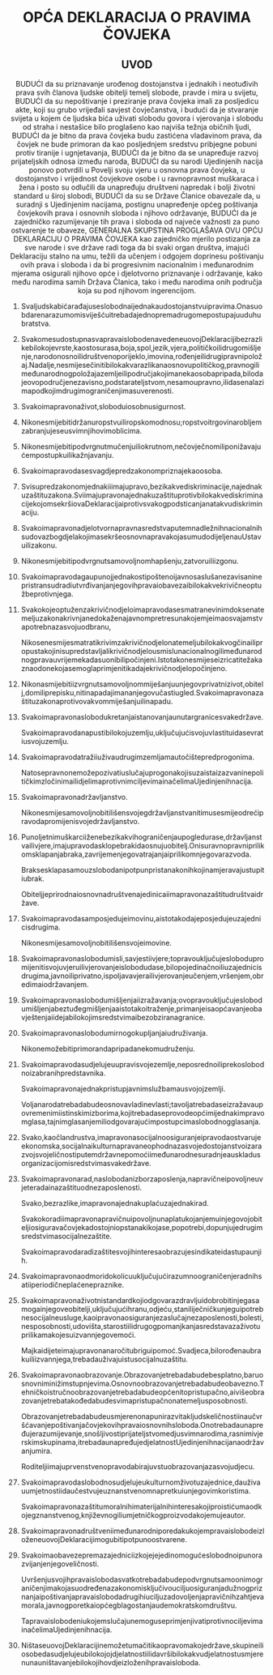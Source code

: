 <h1 align='center'>OPĆA DEKLARACIJA O PRAVIMA ČOVJEKA</h1>
<h2 align='center'>UVOD</h2>
<p align='center'>BUDUĆI da su priznavanje urođenog dostojanstva i jednakih i neotuđivih prava svih članova ljudske obitelji temelj slobode, pravde i mira u svijetu,
BUDUĆI da su nepoštivanje i preziranje prava čovjeka imali za posljedicu akte, koji su grubo vrijeđali savjest čovječanstva, i budući da je stvaranje svijeta u kojem će ljudska bića uživati slobodu govora i vjerovanja i slobodu od straha i nestašice bilo proglašeno kao najviša težnja običnih ljudi,
BUDUĆI da je bitno da prava čovjeka budu zastićena vladavinom prava, da čovjek ne bude primoran da kao posljednjem sredstvu pribjegne pobuni protiv tiranije i ugnjetavanja,
BUDUĆI da je bitno da se unapređuje razvoj prijateljskih odnosa između naroda,
BUDUĆI da su narodi Ujedinjenih nacija ponovo potvrdili u Povelji svoju vjeru u osnovna prava čovjeka, u dostojanstvo i vrijednost čovjekove osobe i u ravnopravnost muškaraca i žena i posto su odlučili da unapređuju društveni napredak i bolji životni standard u široj slobodi,
BUDUĆI da su se Države Članice obavezale da, u suradnji s Ujedinjenim nacijama, postignu unapređenje općeg poštivanja čovjekovih prava i osnovnih sloboda i njihovo održavanje,
BUDUĆI da je zajedničko razumijevanje tih prava i sloboda od najveće važnosti za puno ostvarenje te obaveze,
GENERALNA SKUPSTINA PROGLAŠAVA
OVU OPĆU DEKLARACIJU O PRAVIMA ČOVJEKA kao zajedničko mjerilo postizanja za sve narode i sve države radi toga da bi svaki organ društva, imajući Deklaraciju stalno na umu, težili da učenjem i odgojem doprinesu poštivanju ovih prava i sloboda i da bi progresivnim nacionalnim i međunarodnim mjerama osigurali njihovo opće i djelotvorno priznavanje i održavanje, kako među narodima samih Država Članica, tako i među narodima onih područja koja su pod njihovom ingerencijom.</p>
<ol>
  <li>
    <p>Svaljudskabićarađajuseslobodnaijednakaudostojanstvuipravima.Onasuobdarenarazumomisviješćuitrebadajednopremadrugomepostupajuuduhubratstva.</p>
  </li>
  <li>
    <p>SvakomesudostupnasvapravaislobodenavedeneuovojDeklaracijibezrazlikebilokojevrste,kaostosurasa,boja,spol,jezik,vjera,političkoilidrugomišljenje,narodonosnoilidruštvenoporijeklo,imovina,rođenjeilidrugipravnipoložaj.Nadalje,nesmijesečinitibilokakvarazlikanaosnovupolitičkog,pravnogilimeđunarodnogpoložajazemljeilipodručjakojimanekaosobapripada,bilodajeovopodručjenezavisno,podstarateljstvom,nesamoupravno,ilidasenalazimapodkojimdrugimograničenjimasuverenosti.</p>
  </li>
  <li>
    <p>Svakoimapravonaživot,sloboduiosobnusigurnost.</p>
  </li>
  <li>
    <p>Nikonesmijebitidržanuropstvuiliropskomodnosu;ropstvoitrgovinarobljemzabranjujeseusvimnjihovimoblicima.</p>
  </li>
  <li>
    <p>Nikonesmijebitipodvrgnutmučenjuiliokrutnom,nečovječnomiliponižavajućempostupkuilikažnjavanju.</p>
  </li>
  <li>
    <p>Svakoimapravodasesvagdjepredzakonompriznajekaoosoba.</p>
  </li>
  <li>
    <p>Svisupredzakonomjednakiiimajupravo,bezikakvediskriminacije,najednakuzaštituzakona.SviimajupravonajednakuzaštituprotivbilokakvediskriminacijekojomsekršiovaDeklaracijaiprotivsvakogpodsticanjanatakvudiskriminaciju.</p>
  </li>
  <li>
    <p>SvakoimapravonadjelotvornapravnasredstvaputemnadležnihnacionalnihsudovazbogdjelakojimasekršeosnovnapravakojasumudodijeljenauUstavuilizakonu.</p>
  </li>
  <li>
    <p>Nikonesmijebitipodvrgnutsamovoljnomhapšenju,zatvoruiliizgonu.</p>
  </li>
  <li>
    <p>Svakoimapravodagaupunojjednakostipoštenoijavnosaslušanezavisaninepristransudradiutvrđivanjanjegovihpravaiobavezaibilokakvekrivičneoptužbeprotivnjega.</p>
  </li>
  <li>
    <p>Svakokojeoptuženzakrivičnodjeloimapravodasesmatranevinimdoksenatemeljuzakonakrivnjanedokaženajavnompretresunakojemjeimaosvajamstvapotrebnazasvojuodbranu,</p>
    <p>Nikosenesmijesmatratikrivimzakrivičnodjelonatemeljubilokakvogčinailipropustakojinisupredstavljalikrivičnodjelousmislunacionalnogilimeđunarodnogpravauvrijemekadasuonibilipočinjeni.Istotakonesmijeseizricatitežakaznaodonekojasemoglaprimjenitikadajekrivičnodjelopočinjeno.</p>
  </li>
  <li>
    <p>Nikonasmijebitiizvrgnutsamovoljnommiješanjuunjegovprivatnizivot,obitelj,domiliprepisku,nitinapadajimananjegovučastiugled.Svakoimapravonazaštituzakonaprotivovakvommiješanjuilinapadu.</p>
  </li>
  <li>
    <p>Svakoimapravonaslobodukretanjaistanovanjaunutargranicesvakedržave.</p>
    <p>Svakoimapravodanapustibilokojuzemlju,uključujućisvojuvlastituidasevratiusvojuzemlju.</p>
  </li>
  <li>
    <p>Svakoimapravodatražiiuživaudrugimzemljamautočištepredprogonima.</p>
    <p>NatosepravnonemožepozivatiuslučajuprogonakojisuzaistaizazvaninepolitičkimzločinimailidjelimaprotivnimciljevimainačelimaUjedinjenihnacija.</p>
  </li>
  <li>
    <p>Svakoimapravonadržavljanstvo.</p>
    <p>Nikonesmijesamovoljnobitilišensvojegdržavljanstvanitimusesmijeodrećipravodapromijenisvojedržavljanstvo.</p>
  </li>
  <li>
    <p>Punoljetnimuškarciiženebezikakvihograničenjaupogledurase,državljanstvailivjere,imajupravodasklopebrakidaosnujuobitelj.Onisuravnopravniprilikomsklapanjabraka,zavrijemenjegovatrajanjaiprilikomnjegovarazvoda.</p>
    <p>Braksesklapasamouzslobodanipotpunpristanakonihkojinamjeravajustupitiubrak.</p>
    <p>Obiteljjeprirodnaiosnovnadruštvenajedinicaiimapravonazaštitudruštvaidržave.</p>
  </li>
  <li>
    <p>Svakoimapravodasamposjedujeimovinu,aistotakodajeposjedujeuzajednicisdrugima.</p>
    <p>Nikonesmijesamovoljnobitilišensvojeimovine.</p>
  </li>
  <li>
    <p>Svakoimapravonaslobodumisli,savjestiivjere;topravouključujeslobodupromijenitisvojuvjeruilivjerovanjeislobodudase,bilopojedinačnoiliuzajednicisdrugima,javnoiliprivatno,ispoljavavjerailivjerovanjeučenjem,vršenjem,obredimaiodržavanjem.</p>
  </li>
  <li>
    <p>Svakoimapravonaslobodumišljenjaiizražavanja;ovopravouključujeslobodumišljenjabeztuđegmišljenjaaistotakoitraženje,primanjeisaopćavanjeobavještenjaiidejabilokojimsredstvimaibezobziranagranice.</p>
  </li>
  <li>
    <p>Svakoimapravonaslobodumirnogokupljanjaiudruživanja.</p>
    <p>Nikonemožebitiprimorandapripadanekomudruženju.</p>
  </li>
  <li>
    <p>Svakoimapravodasudjelujeuupravisvojezemlje,neposrednoiliprekoslobodnoizabranihpredstavnika.</p>
    <p>Svakoimapravonajednakpristupjavnimslužbamausvojojzemlji.</p>
    <p>Voljanarodatrebadabudeosnovavladinevlasti;tavoljatrebadaseizražavaupovremenimiistinskimizborima,kojitrebadaseprovodeopćimijednakimpravomglasa,tajnimglasanjemiliodgovarajućimpostupcimaslobodnogglasanja.</p>
  </li>
  <li>
    <p>Svako,kaočlandrustva,imapravonasocijalnoosiguranjeipravodaostvarujeekonomska,socijalnaikulturnapravaneophodnazasvojedostojanstvoizarazvojsvojeličnostiputemdržavnepomoćiimeđunarodnesuradnjeauskladusorganizacijomisredstvimasvakedržave.</p>
  </li>
  <li>
    <p>Svakoimapravonarad,naslobodanizborzaposlenja,napravičneipovoljneuvjeteradainazaštituodnezaposlenosti.</p>
    <p>Svako,bezrazlike,imapravonajednakuplaćuzajednakirad.</p>
    <p>Svakokoradiimapravonapravičnuipovoljnunaplatukojanjemuinjegovojobiteljiosiguravačovjekadostojniopstanakikojase,popotrebi,dopunjujedrugimsredstvimasocijalnezaštite.</p>
    <p>Svakoimapravodaradizaštitesvojihinteresaobrazujesindikateidastupaunjih.</p>
  </li>
  <li>
    <p>Svakoimapravonaodmoridokolicuuključujućirazumnoograničenjeradnihsatiiperiodičneplaćenepraznike.</p>
  </li>
  <li>
    <p>Svakoimapravonaživotnistandardkojiodgovarazdravljuidobrobitinjegasamogainjegoveobitelji,uključujućihranu,odjeću,staniliječničkunjeguipotrebnesocijalneusluge,kaoipravonaosiguranjezaslučajnezaposlenosti,bolesti,nesposobnosti,udovišta,starostiilidrugogpomanjkanjasredstavazaživotuprilikamakojesuizvannjegovemoći.</p>
    <p>Majkaidijeteimajupravonanaročitubriguipomoć.Svadjeca,bilorođenaubrakuiliizvannjega,trebadauživajuistusocijalnuzaštitu.</p>
  </li>
  <li>
    <p>Svakoimapravonaobrazovanje.Obrazovanjetrebadabudebesplatno,baruosnovniminižimstupnjevima.Osnovnoobrazovanjetrebadabudeobavezno.Tehničkoistručnoobrazovanjetrebadabudeopćenitopristupačno,aivišeobrazovanjetrebatakođedabudesvimapristupačnonatemeljusposobnosti.</p>
    <p>Obrazovanjetrebadabudeusmjerenonapunirazvitakljudskeličnostiinaučvršćavanjepoštivanjačovjekovihpravaiosnovnihsloboda.Onotrebadaunapređujerazumijevanje,snošljivostiprijateljstvomedjusvimnarodima,rasnimivjerskimskupinama,itrebadaunapređujedjelatnostUjedinjenihnacijanaodržavanjumira.</p>
    <p>Roditeljiimajuprvenstvenopravodabirajuvstuobrazovanjazasvojudjecu.</p>
  </li>
  <li>
    <p>Svakoimapravodaslobodnosudjelujeukulturnomživotuzajednice,dauživauumjetnostiidaučestvujeuznanstvenomnapretkuiunjegovimkoristima.</p>
    <p>Svakoimapravonazaštitumoralnihimaterijalnihinteresakojiproistićumaodkojegznanstvenog,književnogiliumjetničkogproizvodakojemujeautor.</p>
  </li>
  <li>
    <p>SvakoimapravonadruštveniimeđunarodniporedakukojempravaislobodeizloženeuovojDeklaracijimogubitipotpunoostvarene.</p>
  </li>
  <li>
    <p>Svakoimaobavezepremazajedniciizkojejejedinomogućeslobodnoipunorazvijanjenjegoveličnosti.</p>
    <p>Uvršenjusvojihpravaislobodasvatkotrebadabudepodvrgnutsamoonimograničenjimakojasuodređenazakonomisključivouciljuosiguranjadužnogpriznanjaipoštivanjapravaislobodadrugihiuciljuzadovoljenjapravičnihzahtjevamorala,javnogporetkaiopćegblagostanjaudemokratskomdruštvu.</p>
    <p>TapravaislobodeniukojemslučajunemoguseprimjenjivatiprotivnociljevimainačelimaUjedinjenihnacija.</p>
  </li>
  <li>
    <p>NištaseuovojDeklaracijinemožetumačitikaopravomakojedržave,skupineiliosobedasudjelujeubilokojojdjelatnostiilidavršibilokakvudjelatnostusmjerenunauništavanjebilokojihovdjeizloženihpravaisloboda.</p>
  </li>
</ol>